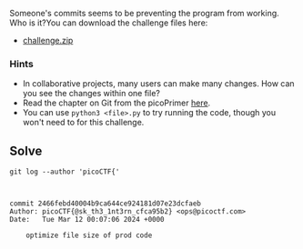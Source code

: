 Someone's commits seems to be preventing the program from working. Who is it?You can download the challenge files here:

- [challenge.zip](https://artifacts.picoctf.net/c_titan/157/challenge.zip)
### Hints
- In collaborative projects, many users can make many changes. How can you see the changes within one file?
- Read the chapter on Git from the picoPrimer [here](https://primer.picoctf.org/#_git_version_control).
- You can use `python3 <file>.py` to try running the code, though you won't need to for this challenge.

## Solve
```
git log --author 'picoCTF{'



commit 2466febd40004b9ca644ce924181d07e23dcfaeb
Author: picoCTF{@sk_th3_1nt3rn_cfca95b2} <ops@picoctf.com>
Date:   Tue Mar 12 00:07:06 2024 +0000

    optimize file size of prod code


```